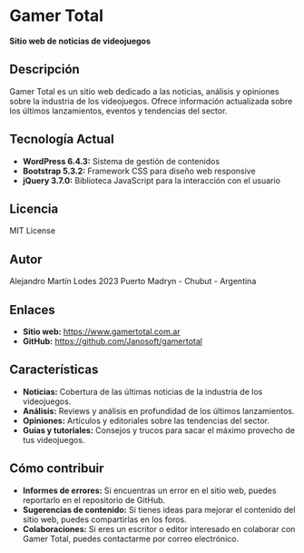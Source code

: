 # Gamer Total

**Sitio web de noticias de videojuegos**

## Descripción

Gamer Total es un sitio web dedicado a las noticias, análisis y opiniones sobre la industria de los videojuegos. Ofrece información actualizada sobre los últimos lanzamientos, eventos y tendencias del sector.

## Tecnología Actual

* **WordPress 6.4.3:** Sistema de gestión de contenidos
* **Bootstrap 5.3.2:** Framework CSS para diseño web responsive
* **jQuery 3.7.0:** Biblioteca JavaScript para la interacción con el usuario

## Licencia

MIT License

## Autor

Alejandro Martín Lodes
2023
Puerto Madryn - Chubut - Argentina

## Enlaces

* **Sitio web:** https://www.gamertotal.com.ar
* **GitHub:** https://github.com/Janosoft/gamertotal

## Características

* **Noticias:** Cobertura de las últimas noticias de la industria de los videojuegos.
* **Análisis:** Reviews y análisis en profundidad de los últimos lanzamientos.
* **Opiniones:** Artículos y editoriales sobre las tendencias del sector.
* **Guías y tutoriales:** Consejos y trucos para sacar el máximo provecho de tus videojuegos.

## Cómo contribuir

* **Informes de errores:** Si encuentras un error en el sitio web, puedes reportarlo en el repositorio de GitHub.
* **Sugerencias de contenido:** Si tienes ideas para mejorar el contenido del sitio web, puedes compartirlas en los foros.
* **Colaboraciones:** Si eres un escritor o editor interesado en colaborar con Gamer Total, puedes contactarme por correo electrónico.
